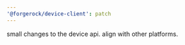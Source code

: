 ```yaml
---
'@forgerock/device-client': patch
---
```


small changes to the device api. align with other platforms.
